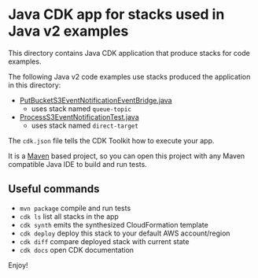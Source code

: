 # Java CDK app for stacks used in Java v2 examples

This directory contains Java CDK application that produce stacks for code examples.

The following Java v2 code examples use stacks produced the application in this directory:

* [PutBucketS3EventNotificationEventBridge.java](../../javav2/example_code/s3/src/main/java/com/example/s3/PutBucketS3EventNotificationEventBridge.java)
  * uses stack named `queue-topic` 
* [ProcessS3EventNotificationTest.java](../../javav2/example_code/s3/src/test/java/com/example/s3/ProcessS3EventNotificationTest.java)
  * uses stack named `direct-target` 


The `cdk.json` file tells the CDK Toolkit how to execute your app.

It is a [Maven](https://maven.apache.org/) based project, so you can open this project with any Maven compatible Java IDE to build and run tests.

## Useful commands

 * `mvn package`     compile and run tests
 * `cdk ls`          list all stacks in the app
 * `cdk synth`       emits the synthesized CloudFormation template
 * `cdk deploy`      deploy this stack to your default AWS account/region
 * `cdk diff`        compare deployed stack with current state
 * `cdk docs`        open CDK documentation

Enjoy!
